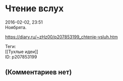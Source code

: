 Чтение вслух
============

  
2016-02-02, 23:51  
 Ноябрята.   
  
<https://diary.ru/~zHz00/p207853199_chtenie-vsluh.htm>  
  
Теги:  
[[Тухлые идеи]]  
ID: p207853199  


(Комментариев нет)
------------------